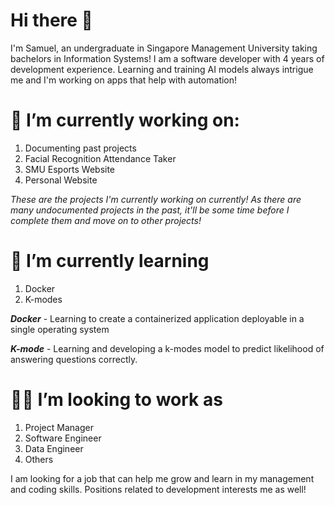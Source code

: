 # Hi there 👋

I'm Samuel, an undergraduate in Singapore Management University taking bachelors in Information Systems! I am a software developer with 4 years of development experience. Learning and training AI models always intrigue me and I'm working on apps that help with automation!

# 🔭 I’m currently working on:

1. Documenting past projects
2. Facial Recognition Attendance Taker
3. SMU Esports Website
4. Personal Website

_These are the projects I'm currently working on currently! As there are many undocumented projects in the past, it'll be some time before I complete them and move on to other projects!_

# 🌱 I’m currently learning
1. Docker
2. K-modes

***Docker*** - Learning to create a containerized application deployable in a single operating system

***K-mode*** - Learning and developing a k-modes model to predict likelihood of answering questions correctly.

# 👨‍💻 I’m looking to work as 
1. Project Manager
2. Software Engineer
3. Data Engineer 
4. Others

I am looking for a job that can help me grow and learn in my management and coding skills. Positions related to development interests me as well!

<!--
**samchung95/samchung95** is a ✨ _special_ ✨ repository because its `README.md` (this file) appears on your GitHub profile.

Here are some ideas to get you started:

- 🔭 I’m currently working on ...
- 🌱 I’m currently learning ...
- 👯 I’m looking to collaborate on ...
- 🤔 I’m looking for help with ...
- 💬 Ask me about ...
- 📫 How to reach me: ...
- 😄 Pronouns: ...
- ⚡ Fun fact: ...
-->
